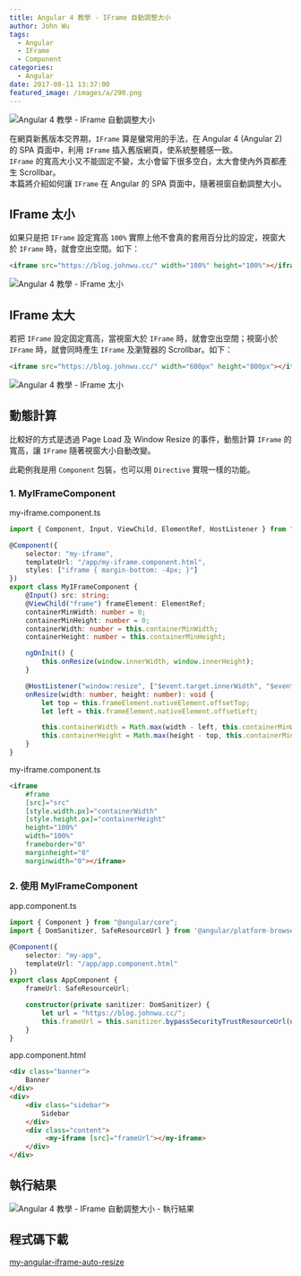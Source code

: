 ```yaml
---
title: Angular 4 教學 - IFrame 自動調整大小
author: John Wu
tags:
  - Angular
  - IFrame
  - Component
categories:
  - Angular
date: 2017-08-11 13:37:00
featured_image: /images/a/290.png
---
```

![Angular 4 教學 - IFrame 自動調整大小](/images/a/290.png)

在網頁新舊版本交界期，`IFrame` 算是蠻常用的手法，在 Angular 4 (Angular 2) 的 SPA 頁面中，利用 `IFrame` 插入舊版網頁，使系統整體感一致。  
`IFrame` 的寬高大小又不能固定不變，太小會留下很多空白，太大會使內外頁都產生 Scrollbar。  
本篇將介紹如何讓 `IFrame` 在  Angular 的 SPA 頁面中，隨著視窗自動調整大小。  

<!-- more -->

## IFrame 太小

如果只是把 `IFrame` 設定寬高 `100%` 實際上他不會真的套用百分比的設定，視窗大於 `IFrame` 時，就會空出空間。如下：

```html
<iframe src="https://blog.johnwu.cc/" width="100%" height="100%"></iframe>
```
![Angular 4 教學 - IFrame 太小](/images/a/291.png)

## IFrame 太大

若把 `IFrame` 設定固定寬高，當視窗大於 `IFrame` 時，就會空出空間；視窗小於 `IFrame` 時，就會同時產生 `IFrame` 及瀏覽器的 Scrollbar。如下：
```html
<iframe src="https://blog.johnwu.cc/" width="600px" height="800px"></iframe>
```
![Angular 4 教學 - IFrame 太小](/images/a/292.png)

## 動態計算

比較好的方式是透過 Page Load 及 Window Resize 的事件，動態計算 `IFrame` 的寬高，讓 `IFrame` 隨著視窗大小自動改變。  

此範例我是用 `Component` 包裝，也可以用 `Directive` 實現一樣的功能。

### 1. MyIFrameComponent

my-iframe.component.ts
```ts
import { Component, Input, ViewChild, ElementRef, HostListener } from "@angular/core";

@Component({
    selector: "my-iframe",
    templateUrl: "/app/my-iframe.component.html",
    styles: ["iframe { margin-bottom: -4px; }"]
})
export class MyIFrameComponent {
    @Input() src: string;
    @ViewChild("frame") frameElement: ElementRef;
    containerMinWidth: number = 0;
    containerMinHeight: number = 0;
    containerWidth: number = this.containerMinWidth;
    containerHeight: number = this.containerMinHeight;

    ngOnInit() {
        this.onResize(window.innerWidth, window.innerHeight);
    }

    @HostListener("window:resize", ["$event.target.innerWidth", "$event.target.innerHeight"])
    onResize(width: number, height: number): void {
        let top = this.frameElement.nativeElement.offsetTop;
        let left = this.frameElement.nativeElement.offsetLeft;

        this.containerWidth = Math.max(width - left, this.containerMinWidth);
        this.containerHeight = Math.max(height - top, this.containerMinHeight);
    }
}
```

my-iframe.component.ts
```html
<iframe  
    #frame
    [src]="src" 
    [style.width.px]="containerWidth" 
    [style.height.px]="containerHeight" 
    height="100%" 
    width="100%"
    frameborder="0" 
    marginheight="0"
    marginwidth="0"></iframe>
```

### 2. 使用 MyIFrameComponent

app.component.ts
```ts
import { Component } from "@angular/core";
import { DomSanitizer, SafeResourceUrl } from '@angular/platform-browser';

@Component({
    selector: "my-app",
    templateUrl: "/app/app.component.html"
})
export class AppComponent {
    frameUrl: SafeResourceUrl;

    constructor(private sanitizer: DomSanitizer) {
        let url = "https://blog.johnwu.cc/";
        this.frameUrl = this.sanitizer.bypassSecurityTrustResourceUrl(url));
    }
}
```

app.component.html
```html
<div class="banner">
    Banner
</div>
<div>
    <div class="sidebar">
        Sidebar
    </div>
    <div class="content">
         <my-iframe [src]="frameUrl"></my-iframe> 
    </div>
</div>
```

## 執行結果

![Angular 4 教學 - IFrame 自動調整大小 - 執行結果](/images/a/290.gif)

## 程式碼下載

[my-angular-iframe-auto-resize](https://github.com/johnwu1114/my-angular-iframe-auto-resize)  